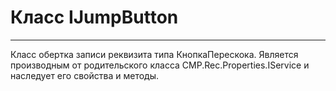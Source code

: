 ﻿---
Link: CMP.Rec.Properties.IJumpButton
---

<!--- Навигация
[Имя проекта](#)
-->

# Класс IJumpButton
---

Класс обертка записи реквизита типа КнопкаПерескока.
Является производным от родительского класса CMP.Rec.Properties.IService и наследует его свойства и методы.


<!---
## Примеры
-->

<!--
### Типы
* [Тип 1](#)
-->
